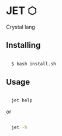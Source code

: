 # JET ⬡

Crystal lang


## Installing

```sh

  $ bash install.sh

```

## Usage

```sh

  jet help

```
or
```sh

  jet -h

```
